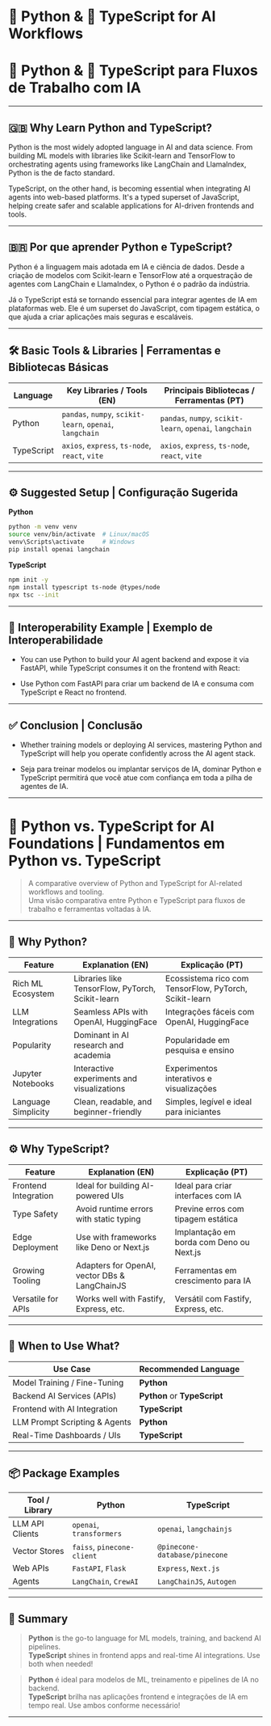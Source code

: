 # 🐍 Python & 🧩 TypeScript for AI Workflows  
# 🐍 Python & 🧩 TypeScript para Fluxos de Trabalho com IA

---

## 🇬🇧 Why Learn Python and TypeScript?

Python is the most widely adopted language in AI and data science. From building ML models with libraries like Scikit-learn and TensorFlow to orchestrating agents using frameworks like LangChain and LlamaIndex, Python is the de facto standard.

TypeScript, on the other hand, is becoming essential when integrating AI agents into web-based platforms. It's a typed superset of JavaScript, helping create safer and scalable applications for AI-driven frontends and tools.

---

## 🇧🇷 Por que aprender Python e TypeScript?

Python é a linguagem mais adotada em IA e ciência de dados. Desde a criação de modelos com Scikit-learn e TensorFlow até a orquestração de agentes com LangChain e LlamaIndex, o Python é o padrão da indústria.

Já o TypeScript está se tornando essencial para integrar agentes de IA em plataformas web. Ele é um superset do JavaScript, com tipagem estática, o que ajuda a criar aplicações mais seguras e escaláveis.

---

## 🛠️ Basic Tools & Libraries | Ferramentas e Bibliotecas Básicas

| Language     | Key Libraries / Tools (EN)                | Principais Bibliotecas / Ferramentas (PT)          |
|--------------|-------------------------------------------|----------------------------------------------------|
| Python       | `pandas`, `numpy`, `scikit-learn`, `openai`, `langchain` | `pandas`, `numpy`, `scikit-learn`, `openai`, `langchain` |
| TypeScript   | `axios`, `express`, `ts-node`, `react`, `vite` | `axios`, `express`, `ts-node`, `react`, `vite`     |

---

## ⚙️ Suggested Setup | Configuração Sugerida

**Python**  
```bash
python -m venv venv
source venv/bin/activate  # Linux/macOS
venv\Scripts\activate     # Windows
pip install openai langchain
```
**TypeScript**
```bash
npm init -y
npm install typescript ts-node @types/node
npx tsc --init
```
---

## 🔄 Interoperability Example | Exemplo de Interoperabilidade

* You can use Python to build your AI agent backend and expose it via FastAPI, while TypeScript consumes it on the frontend with React:

* Use Python com FastAPI para criar um backend de IA e consuma com TypeScript e React no frontend.
---

## ✅ Conclusion | Conclusão

* Whether training models or deploying AI services, mastering Python and TypeScript will help you operate confidently across the AI agent stack.

* Seja para treinar modelos ou implantar serviços de IA, dominar Python e TypeScript permitirá que você atue com confiança em toda a pilha de agentes de IA.
---



# 🐍 Python vs. TypeScript for AI Foundations | Fundamentos em Python vs. TypeScript

> A comparative overview of Python and TypeScript for AI-related workflows and tooling.  
> Uma visão comparativa entre Python e TypeScript para fluxos de trabalho e ferramentas voltadas à IA.

---

## 🧪 Why Python?

| Feature | Explanation (EN) | Explicação (PT) |
|--------|------------------|-----------------|
| Rich ML Ecosystem | Libraries like TensorFlow, PyTorch, Scikit-learn | Ecossistema rico com TensorFlow, PyTorch, Scikit-learn |
| LLM Integrations | Seamless APIs with OpenAI, HuggingFace | Integrações fáceis com OpenAI, HuggingFace |
| Popularity | Dominant in AI research and academia | Popularidade em pesquisa e ensino |
| Jupyter Notebooks | Interactive experiments and visualizations | Experimentos interativos e visualizações |
| Language Simplicity | Clean, readable, and beginner-friendly | Simples, legível e ideal para iniciantes |

---

## ⚙️ Why TypeScript?

| Feature | Explanation (EN) | Explicação (PT) |
|--------|------------------|-----------------|
| Frontend Integration | Ideal for building AI-powered UIs | Ideal para criar interfaces com IA |
| Type Safety | Avoid runtime errors with static typing | Previne erros com tipagem estática |
| Edge Deployment | Use with frameworks like Deno or Next.js | Implantação em borda com Deno ou Next.js |
| Growing Tooling | Adapters for OpenAI, vector DBs & LangChainJS | Ferramentas em crescimento para IA |
| Versatile for APIs | Works well with Fastify, Express, etc. | Versátil com Fastify, Express, etc. |

---

## 🧭 When to Use What?

| Use Case | Recommended Language |
|----------|----------------------|
| Model Training / Fine-Tuning | **Python** |
| Backend AI Services (APIs)  | **Python** or **TypeScript** |
| Frontend with AI Integration | **TypeScript** |
| LLM Prompt Scripting & Agents | **Python** |
| Real-Time Dashboards / UIs   | **TypeScript** |

---

## 📦 Package Examples

| Tool / Library | Python | TypeScript |
|----------------|--------|------------|
| LLM API Clients | `openai`, `transformers` | `openai`, `langchainjs` |
| Vector Stores   | `faiss`, `pinecone-client` | `@pinecone-database/pinecone` |
| Web APIs        | `FastAPI`, `Flask` | `Express`, `Next.js` |
| Agents          | `LangChain`, `CrewAI` | `LangChainJS`, `Autogen` |

---

## 🧠 Summary

> **Python** is the go-to language for ML models, training, and backend AI pipelines.  
> **TypeScript** shines in frontend apps and real-time AI integrations. Use both when needed!

> **Python** é ideal para modelos de ML, treinamento e pipelines de IA no backend.  
> **TypeScript** brilha nas aplicações frontend e integrações de IA em tempo real. Use ambos conforme necessário!

---
